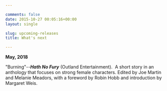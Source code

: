 ```yaml
---

comments: false
date: 2015-10-27 00:05:16+00:00
layout: single

slug: upcoming-releases
title: What's next

---
```


**May, 2018**

"Burning"--**_Hath No Fury_** (Outland Entertainment).  A short story in an anthology that focuses on strong female characters. Edited by Joe Martin and Melanie Meadors, with a foreword by Robin Hobb and introduction by Margaret Weis.






